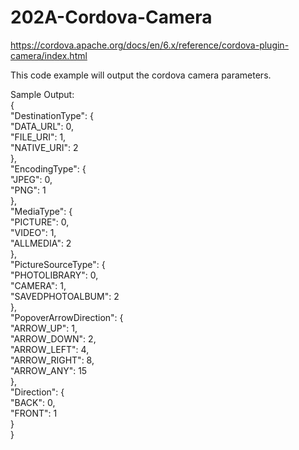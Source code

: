 # 202A-Cordova-Camera
https://cordova.apache.org/docs/en/6.x/reference/cordova-plugin-camera/index.html

This code example will output the cordova camera parameters.

Sample Output:  
{  
  "DestinationType": {  
    "DATA_URL": 0,  
    "FILE_URI": 1,  
    "NATIVE_URI": 2  
  },  
  "EncodingType": {  
    "JPEG": 0,  
    "PNG": 1  
  },  
  "MediaType": {  
    "PICTURE": 0,  
    "VIDEO": 1,  
    "ALLMEDIA": 2  
  },  
  "PictureSourceType": {  
    "PHOTOLIBRARY": 0,  
    "CAMERA": 1,  
    "SAVEDPHOTOALBUM": 2  
  },  
  "PopoverArrowDirection": {  
    "ARROW_UP": 1,  
    "ARROW_DOWN": 2,  
    "ARROW_LEFT": 4,  
    "ARROW_RIGHT": 8,  
    "ARROW_ANY": 15  
  },  
  "Direction": {  
    "BACK": 0,  
    "FRONT": 1  
  }  
}  
